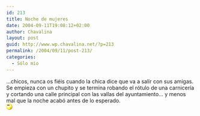 ```yaml
---
id: 213
title: Noche de mujeres
date: 2004-09-11T19:08:12+02:00
author: Chavalina
layout: post
guid: http://www.wp.chavalina.net/?p=213
permalink: /2004/09/11/post-213/
categories:
  - Sólo mío
---
```

…chicos, nunca os fiéis cuando la chica dice que va a salir con sus amigas.  
Se empieza con un chupito y se termina robando el rótulo de una carnicería y cortando una calle principal con las vallas del ayuntamiento… y menos mal que la noche acabó antes de lo esperado.  
![emo](/imagenes/emoticonos/pensativo.gif)
